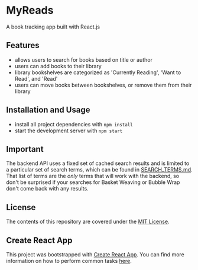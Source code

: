 # MyReads

A book tracking app built with React.js

## Features
- allows users to search for books based on title or author
- users can add books to their library
- library bookshelves are categorized as  'Currently Reading', 'Want to Read', and 'Read'
- users can move books between bookshelves, or remove them from their library

## Installation and Usage
- install all project dependencies with `npm install`
- start the development server with `npm start`

## Important
The backend API uses a fixed set of cached search results and is limited to a particular set of search terms, which can be found in [SEARCH_TERMS.md](SEARCH_TERMS.md). That list of terms are the _only_ terms that will work with the backend, so don't be surprised if your searches for Basket Weaving or Bubble Wrap don't come back with any results.

## License

The contents of this repository are covered under the [MIT License](LICENSE).

## Create React App

This project was bootstrapped with [Create React App](https://github.com/facebookincubator/create-react-app). You can find more information on how to perform common tasks [here](https://github.com/facebookincubator/create-react-app/blob/master/packages/react-scripts/template/README.md).
